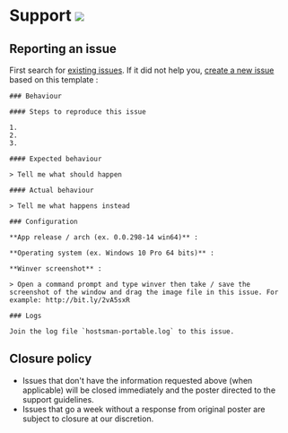 # Support [![](https://isitmaintained.com/badge/resolution/portapps/hostsman-portable.svg)](https://isitmaintained.com/project/portapps/hostsman-portable)

## Reporting an issue

First search for [existing issues](https://github.com/portapps/hostsman-portable/issues?utf8=%E2%9C%93&q=). If it did not help you, [create a new issue](https://github.com/portapps/hostsman-portable/issues/new) based on this template :

```
### Behaviour

#### Steps to reproduce this issue

1.
2.
3.

#### Expected behaviour

> Tell me what should happen

#### Actual behaviour

> Tell me what happens instead

### Configuration

**App release / arch (ex. 0.0.298-14 win64)** :

**Operating system (ex. Windows 10 Pro 64 bits)** :

**Winver screenshot** :

> Open a command prompt and type winver then take / save the screenshot of the window and drag the image file in this issue. For example: http://bit.ly/2vA5sxR

### Logs

Join the log file `hostsman-portable.log` to this issue.
```

## Closure policy

* Issues that don't have the information requested above (when applicable) will be closed immediately and the poster directed to the support guidelines.
* Issues that go a week without a response from original poster are subject to closure at our discretion.
